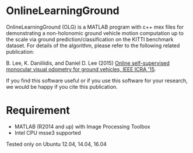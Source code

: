 # OnlineLearningGround 

OnlineLearningGround (OLG) is a MATLAB program with c++ mex files for demonstrating a non-holonomic ground vehicle motion computation up to the scale via ground prediction/classification on the KITTI benchmark dataset. 
For details of the algorithm, please refer to the following related publication: 

B. Lee, K. Daniilidis, and Daniel D. Lee (2015) [Online self-supervised monocular visual odometry for ground vehicles, IEEE ICRA '15](http://ieeexplore.ieee.org/stamp/stamp.jsp?arnumber=7139928).

If you find this software useful or if you use this software for your research, we would be happy if you cite this publication.

# Requirement 

- MATLAB (R2014 and up) with Image Processing Toolbox
- Intel CPU msse3 supported

Tested only on Ubuntu 12.04, 14.04, 16.04  